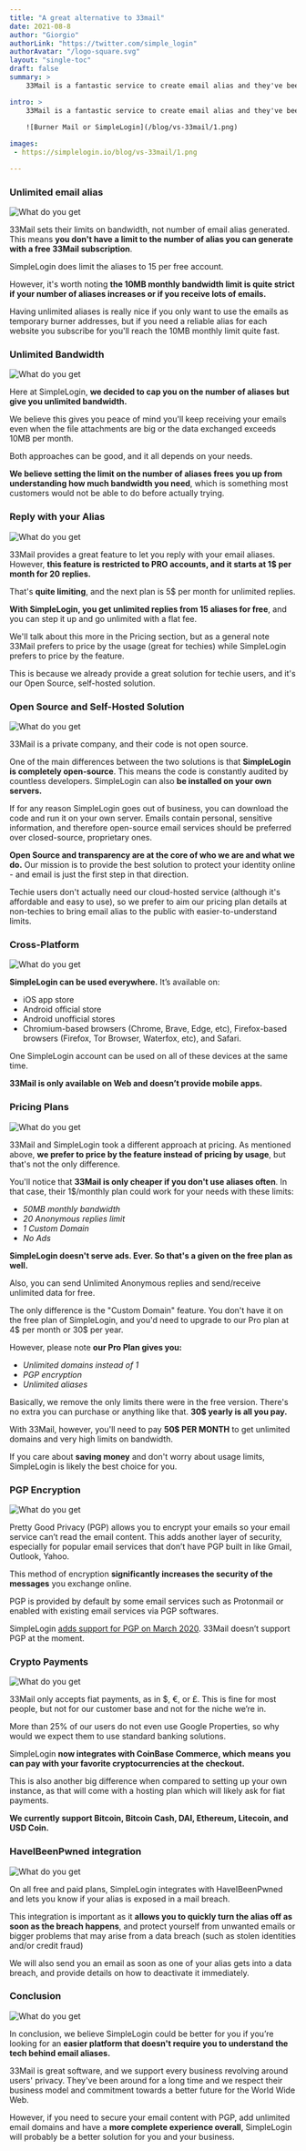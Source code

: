 ```yaml
---
title: "A great alternative to 33mail"
date: 2021-08-8
author: "Giorgio"
authorLink: "https://twitter.com/simple_login"
authorAvatar: "/logo-square.svg"
layout: "single-toc"
draft: false
summary: >
    33Mail is a fantastic service to create email alias and they've been online for more than 10 years. Here are the main differences between our services.

intro: >
    33Mail is a fantastic service to create email alias and they've been online for more than 10 years. Here are the main differences between our services..

    ![Burner Mail or SimpleLogin](/blog/vs-33mail/1.png)
    
images: 
 - https://simplelogin.io/blog/vs-33mail/1.png

---
```


### Unlimited email alias
![What do you get](/blog/vs-burnermail/9.png)

33Mail sets their limits on bandwidth, not number of email alias generated. This means **you don't have a limit to the number of alias you can generate with a free 33Mail subscription**.

SimpleLogin does limit the aliases to 15 per free account.

However, it's worth noting **the 10MB monthly bandwidth limit is quite strict if your number of aliases increases or if you receive lots of emails.**

Having unlimited aliases is really nice if you only want to use the emails as temporary burner addresses, but if you need a reliable alias for each website you subscribe for you'll reach the 10MB monthly limit quite fast.

### Unlimited Bandwidth
![What do you get](/blog/vs-33mail/4.png)

Here at SimpleLogin, **we decided to cap you on the number of aliases but give you unlimited bandwidth.**

We believe this gives you peace of mind you'll keep receiving your emails even when the file attachments are big or the data exchanged exceeds 10MB per month.

Both approaches can be good, and it all depends on your needs.

**We believe setting the limit on the number of aliases frees you up from understanding how much bandwidth you need**, which is something most customers would not be able to do before actually trying.

### Reply with your Alias
![What do you get](/blog/vs-burnermail/9.png)

33Mail provides a great feature to let you reply with your email aliases. However, **this feature is restricted to PRO accounts, and it starts at 1$ per month for 20 replies.**

That's **quite limiting**, and the next plan is 5$ per month for unlimited replies.

**With SimpleLogin, you get unlimited replies from 15 aliases for free**, and you can step it up and go unlimited with a flat fee.

We'll talk about this more in the Pricing section, but as a general note 33Mail prefers to price by the usage (great for techies) while SimpleLogin prefers to price by the feature.

This is because we already provide a great solution for techie users, and it's our Open Source, self-hosted solution.

### Open Source and Self-Hosted Solution
![What do you get](/blog/vs-33mail/2.png)

33Mail is a private company, and their code is not open source.

One of the main differences between the two solutions is that **SimpleLogin is completely open-source**. This means the code is constantly audited by countless developers. SimpleLogin can also **be installed on your own servers.**

If for any reason SimpleLogin goes out of business, you can download the code and run it on your own server. Emails contain personal, sensitive information, and therefore open-source email services should be preferred over closed-source, proprietary ones.

**Open Source and transparency are at the core of who we are and what we do.** Our mission is to provide the best solution to protect your identity online - and email is just the first step in that direction.

Techie users don't actually need our cloud-hosted service (although it's affordable and easy to use), so we prefer to aim our pricing plan details at non-techies to bring email alias to the public with easier-to-understand limits.

### Cross-Platform
![What do you get](/blog/vs-33mail/3.png)

**SimpleLogin can be used everywhere.** It’s available on:

*   iOS app store
*   Android official store
*   Android unofficial stores
*   Chromium-based browsers (Chrome, Brave, Edge, etc), Firefox-based browsers (Firefox, Tor Browser, Waterfox, etc), and Safari.

One SimpleLogin account can be used on all of these devices at the same time.

**33Mail is only available on Web and doesn’t provide mobile apps.**

### Pricing Plans
![What do you get](/blog/vs-33mail/5.png)

33Mail and SimpleLogin took a different approach at pricing. As mentioned above, **we prefer to price by the feature instead of pricing by usage**, but that's not the only difference.

You'll notice that **33Mail is only cheaper if you don't use aliases often**. In that case, their 1$/monthly plan could work for your needs with these limits:

*   _50MB monthly bandwidth_
*   _20 Anonymous replies limit_
*   _1 Custom Domain_
*   _No Ads_

**SimpleLogin doesn't serve ads. Ever. So that's a given on the free plan as well.**

Also, you can send Unlimited Anonymous replies and send/receive unlimited data for free.

The only difference is the "Custom Domain" feature. You don't have it on the free plan of SimpleLogin, and you'd need to upgrade to our Pro plan at 4$ per month or 30$ per year.

However, please note **our Pro Plan gives you:**

*   _Unlimited domains instead of 1_
*   _PGP encryption_
*   _Unlimited aliases_

Basically, we remove the only limits there were in the free version. There's no extra you can purchase or anything like that. **30$ yearly is all you pay.**

With 33Mail, however, you'll need to pay **50$ PER MONTH** to get unlimited domains and very high limits on bandwidth.

If you care about **saving money** and don't worry about usage limits, SimpleLogin is likely the best choice for you.

### PGP Encryption
![What do you get](/blog/vs-33mail/6.png)

Pretty Good Privacy (PGP) allows you to encrypt your emails so your email service can’t read the email content. This adds another layer of security, especially for popular email services that don’t have PGP built in like Gmail, Outlook, Yahoo.

This method of encryption **significantly increases the security of the messages** you exchange online.

PGP is provided by default by some email services such as Protonmail or enabled with existing email services via PGP softwares.

SimpleLogin [adds support for PGP on March 2020](https://simplelogin.io/blog/introducing-pgp/). 33Mail doesn’t support PGP at the moment.

### Crypto Payments
![What do you get](/blog/vs-33mail/7.png)

33Mail only accepts fiat payments, as in $, €, or £. This is fine for most people, but not for our customer base and not for the niche we’re in.

More than 25% of our users do not even use Google Properties, so why would we expect them to use standard banking solutions.

SimpleLogin **now integrates with CoinBase Commerce, which means you can pay with your favorite cryptocurrencies at the checkout.**

This is also another big difference when compared to setting up your own instance, as that will come with a hosting plan which will likely ask for fiat payments.

**We currently support Bitcoin, Bitcoin Cash, DAI, Ethereum, Litecoin, and USD Coin.**

### HaveIBeenPwned integration
![What do you get](/blog/vs-33mail/8.png)

On all free and paid plans, SimpleLogin integrates with HaveIBeenPwned and lets you know if your alias is exposed in a mail breach.

This integration is important as it **allows you to quickly turn the alias off as soon as the breach happens**, and protect yourself from unwanted emails or bigger problems that may arise from a data breach (such as stolen identities and/or credit fraud)

We will also send you an email as soon as one of your alias gets into a data breach, and provide details on how to deactivate it immediately.

### Conclusion
![What do you get](/blog/vs-33mail/9.png)

In conclusion, we believe SimpleLogin could be better for you if you’re looking for an **easier platform that doesn't require you to understand the tech behind email aliases.**

33Mail is great software, and we support every business revolving around users' privacy. They've been around for a long time and we respect their business model and commitment towards a better future for the World Wide Web.

However, if you need to secure your email content with PGP, add unlimited email domains and have a **more complete experience overall**, SimpleLogin will probably be a better solution for you and your business.
